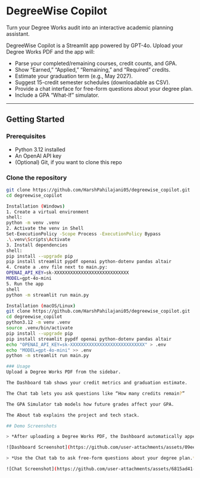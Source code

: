 # DegreeWise Copilot

Turn your Degree Works audit into an interactive academic planning assistant.

DegreeWise Copilot is a Streamlit app powered by GPT-4o. Upload your Degree Works PDF and the app will:

- Parse your completed/remaining courses, credit counts, and GPA.  
- Show “Earned,” “Applied,” “Remaining,” and “Required” credits.  
- Estimate your graduation term (e.g., May 2027).  
- Suggest 15-credit semester schedules (downloadable as CSV).  
- Provide a chat interface for free-form questions about your degree plan.  
- Include a GPA “What-If” simulator.

---

## Getting Started

### Prerequisites

- Python 3.12 installed  
- An OpenAI API key  
- (Optional) Git, if you want to clone this repo

### Clone the repository

```bash
git clone https://github.com/HarshPahilajani05/degreewise_copilot.git
cd degreewise_copilot

Installation (Windows)
1. Create a virtual environment
shell:
python -m venv .venv
2. Activate the venv in Shell
Set-ExecutionPolicy -Scope Process -ExecutionPolicy Bypass
.\.venv\Scripts\Activate
3. Install dependencies
shell:
pip install --upgrade pip
pip install streamlit pypdf openai python-dotenv pandas altair
4. Create a .env file next to main.py:
OPENAI_API_KEY=sk-XXXXXXXXXXXXXXXXXXXXXXXXXXXX
MODEL=gpt-4o-mini
5. Run the app
shell
python -m streamlit run main.py

Installation (macOS/Linux)
git clone https://github.com/HarshPahilajani05/degreewise_copilot.git
cd degreewise_copilot
python3.12 -m venv .venv
source .venv/bin/activate
pip install --upgrade pip
pip install streamlit pypdf openai python-dotenv pandas altair
echo "OPENAI_API_KEY=sk-XXXXXXXXXXXXXXXXXXXXXXXXXXXX" > .env
echo "MODEL=gpt-4o-mini" >> .env
python -m streamlit run main.py

### Usage
Upload a Degree Works PDF from the sidebar.

The Dashboard tab shows your credit metrics and graduation estimate.

The Chat tab lets you ask questions like “How many credits remain?”

The GPA Simulator tab models how future grades affect your GPA.

The About tab explains the project and tech stack.

## Demo Screenshots

> *After uploading a Degree Works PDF, the Dashboard automatically appears with your key metrics, chart, and schedule suggestions.*

![Dashboard Screenshot](https://github.com/user-attachments/assets/09eed5ec-581d-46ca-8c26-ac221f007773)

> *Use the Chat tab to ask free-form questions about your degree plan.*

![Chat Screenshot](https://github.com/user-attachments/assets/6815ad41-9208-4730-8324-db789cfc5f19)

